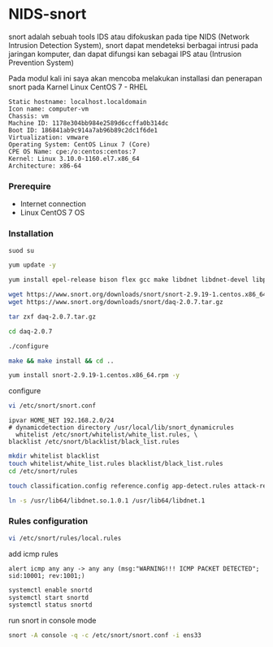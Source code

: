 # NIDS-snort
snort adalah sebuah tools IDS atau difokuskan pada tipe NIDS (Network Intrusion Detection System), snort dapat mendeteksi berbagai intrusi pada jaringan komputer, dan dapat difungsi kan sebagai IPS atau (Intrusion Prevention System)

Pada modul kali ini saya akan mencoba melakukan installasi dan penerapan snort pada Karnel Linux CentOS 7 - RHEL
```
Static hostname: localhost.localdomain                                                                                        
Icon name: computer-vm                                                                                                   
Chassis: vm                                                                                                         
Machine ID: 1178e304bb984e2589d6ccffa0b314dc                                                                               
Boot ID: 186841ab9c914a7ab96b89c2dc1f6de1     
Virtualization: vmware                                                                                                
Operating System: CentOS Linux 7 (Core)                                                                                      
CPE OS Name: cpe:/o:centos:centos:7                                                                                          
Kernel: Linux 3.10.0-1160.el7.x86_64                                                                             
Architecture: x86-64                         
```

### Prerequire
- Internet connection
- Linux CentOS 7 OS

### Installation
```bash
suod su
```

```bash
yum update -y
```

```bash
yum install epel-release bison flex gcc make libdnet libdnet-devel libpcap wget libpcap-devel -y 
 ```
 
 ```bash
 wget https://www.snort.org/downloads/snort/snort-2.9.19-1.centos.x86_64.rpm
 wget https://www.snort.org/downloads/snort/daq-2.0.7.tar.gz
 ```
 
 ```bash
 tar zxf daq-2.0.7.tar.gz
 ```
 
 ```bash
 cd daq-2.0.7
 ```
 
 ```bash
 ./configure
 ```
 ```bash
 make && make install && cd ..
 ```
 ```bash
 yum install snort-2.9.19-1.centos.x86_64.rpm -y
 ```
 configure
 ```bash
 vi /etc/snort/snort.conf
 ```
 ```
 ipvar HOME_NET 192.168.2.0/24
 # dynamicdetection directory /usr/local/lib/snort_dynamicrules
   whitelist /etc/snort/whitelist/white_list.rules, \                                                                                                                    blacklist /etc/snort/blacklist/black_list.rules
 ```
 ```bash
 mkdir whitelist blacklist
 touch whitelist/white_list.rules blacklist/black_list.rules
 cd /etc/snort/rules
 ```
 ```bash
 touch classification.config reference.config app-detect.rules attack-responses.rules backdoor.rules bad-traffic.rules blacklist.rules blacklist.rules browser-chrome.rules browser-firefox.rules browser-ie.rules browser-other.rules browser-plugins.rules browser-webkit.rules chat.rules content-replace.rules ddos.rules dns.rules dos.rules experimental.rules exploit-kit.rules exploit.rules file-executable.rules file-flash.rules file-identify.rules file-image.rules file-multimedia.rules file-office.rules file-other.rules file-pdf.rules finger.rules ftp.rules icmp-info.rules icmp.rules imap.rules indicator-compromise.rules indicator-obfuscation.rules indicator-shellcode.rules info.rules malware-backdoor.rules malware-cnc.rules malware-other.rules malware-tools.rules misc.rules multimedia.rules mysql.rules netbios.rules nntp.rules oracle.rules os-linux.rules os-other.rules os-solaris.rules os-windows.rules other-ids.rules p2p.rules phishing-spam.rules policy-multimedia.rules policy-other.rules policy.rules policy-social.rules policy-spam.rules pop2.rules pop3.rules protocol-finger.rules protocol-ftp.rules protocol-icmp.rules protocol-imap.rules protocol-pop.rules protocol-services.rules protocol-voip.rules pua-adware.rules pua-other.rules pua-p2p.rules pua-toolbars.rules rpc.rules rservices.rules scada.rules scan.rules server-apache.rules server-iis.rules server-mail.rules server-mssql.rules server-mysql.rules server-oracle.rules server-other.rules server-webapp.rules shellcode.rules smtp.rules snmp.rules specific-threats.rules spyware-put.rules sql.rules telnet.rules tftp.rules virus.rules voip.rules web-activex.rules web-attacks.rules web-cgi.rules web-client.rules web-coldfusion.rules web-frontpage.rules web-iis.rules web-misc.rules web-php.rules x11.rules local.rules botnet-cnc.rules
 ```
 
 ```bash
 ln -s /usr/lib64/libdnet.so.1.0.1 /usr/lib64/libdnet.1
 ```
 
 ### Rules configuration
 
 ```bash
 vi /etc/snort/rules/local.rules
 ```
 add icmp rules
 ```
 alert icmp any any -> any any (msg:"WARNING!!! ICMP PACKET DETECTED"; sid:10001; rev:1001;)
 ```
 
 ```bash
 systemctl enable snortd
 systemctl start snortd
 systemctl status snortd
 ```
 
 run snort in console mode
 ```bash
 snort -A console -q -c /etc/snort/snort.conf -i ens33
 ```
